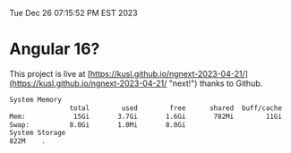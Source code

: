 Tue Dec 26 07:15:52 PM EST 2023

# Angular 16?


This project is live at [https://kusl.github.io/ngnext-2023-04-21/](https://kusl.github.io/ngnext-2023-04-21/ "next!") thanks to Github.

```bash
System Memory
               total        used        free      shared  buff/cache   available
Mem:            15Gi       3.7Gi       1.6Gi       782Mi        11Gi        11Gi
Swap:          8.0Gi       1.0Mi       8.0Gi
System Storage
822M	.
```
